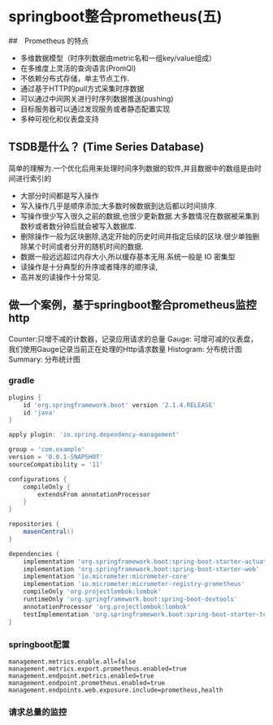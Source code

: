 # springboot整合prometheus(五)

##　Prometheus 的特点

* 多维数据模型（时序列数据由metric名和一组key/value组成）
* 在多维度上灵活的查询语言(PromQl)
* 不依赖分布式存储，单主节点工作.
* 通过基于HTTP的pull方式采集时序数据
* 可以通过中间网关进行时序列数据推送(pushing)
* 目标服务器可以通过发现服务或者静态配置实现
* 多种可视化和仪表盘支持

## TSDB是什么？ (Time Series Database)

简单的理解为.一个优化后用来处理时间序列数据的软件,并且数据中的数组是由时间进行索引的

* 大部分时间都是写入操作
* 写入操作几乎是顺序添加;大多数时候数据到达后都以时间排序.
* 写操作很少写入很久之前的数据,也很少更新数据.大多数情况在数据被采集到数秒或者数分钟后就会被写入数据库.
* 删除操作一般为区块删除,选定开始的历史时间并指定后续的区块.很少单独删除某个时间或者分开的随机时间的数据.
* 数据一般远远超过内存大小,所以缓存基本无用.系统一般是 IO 密集型
* 读操作是十分典型的升序或者降序的顺序读,
* 高并发的读操作十分常见.


## 做一个案例，基于springboot整合prometheus监控http

Counter:只增不减的计数器，记录应用请求的总量
Gauge: 可增可减的仪表盘，我们使用Gauge记录当前正在处理的Http请求数量
Histogram: 分布统计图
Summary: 分布统计图

### gradle

```groovy
plugins {
	id 'org.springframework.boot' version '2.1.4.RELEASE'
	id 'java'
}

apply plugin: 'io.spring.dependency-management'

group = 'com.example'
version = '0.0.1-SNAPSHOT'
sourceCompatibility = '11'

configurations {
	compileOnly {
		extendsFrom annotationProcessor
	}
}

repositories {
	mavenCentral()
}

dependencies {
	implementation 'org.springframework.boot:spring-boot-starter-actuator'
	implementation 'org.springframework.boot:spring-boot-starter-web'
	implementation 'io.micrometer:micrometer-core'
	implementation 'io.micrometer:micrometer-registry-prometheus'
	compileOnly 'org.projectlombok:lombok'
	runtimeOnly 'org.springframework.boot:spring-boot-devtools'
	annotationProcessor 'org.projectlombok:lombok'
	testImplementation 'org.springframework.boot:spring-boot-starter-test'
}

```
### springboot配置

```properties
management.metrics.enable.all=false
management.metrics.export.prometheus.enabled=true
management.endpoint.metrics.enabled=true
management.endpoint.prometheus.enabled=true
management.endpoints.web.exposure.include=prometheus,health
```

### 请求总量的监控



